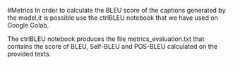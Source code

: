 #Metrics
In order to calculate the BLEU score of the captions generated by the model,it is possible use the ctrlBLEU notebook that we have used on Google Colab.

The ctrlBLEU notebook produces the file metrics_evaluation.txt that contains the score of BLEU, Self-BLEU and POS-BLEU calculated on the provided texts.
